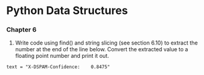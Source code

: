 # Python Data Structures

### Chapter 6

1. Write code using find() and string slicing (see section 6.10) to extract the number at the end of the line below. Convert the extracted value to a floating point number and print it out. 

`text = "X-DSPAM-Confidence:    0.8475"`